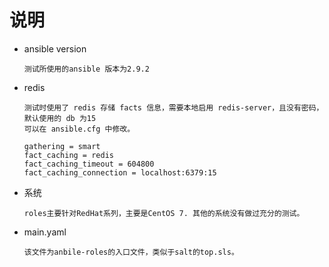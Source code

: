 # 说明
* ansible version
    ```text
    测试所使用的ansible 版本为2.9.2
    ```

* redis
    ```text
    测试时使用了 redis 存储 facts 信息，需要本地启用 redis-server，且没有密码，默认使用的 db 为15
    可以在 ansible.cfg 中修改。

    gathering = smart
    fact_caching = redis
    fact_caching_timeout = 604800
    fact_caching_connection = localhost:6379:15
    ```

* 系统
    ```text
    roles主要针对RedHat系列，主要是CentOS 7. 其他的系统没有做过充分的测试。
    ```

* main.yaml
    ```text
    该文件为anbile-roles的入口文件，类似于salt的top.sls。
    ```

